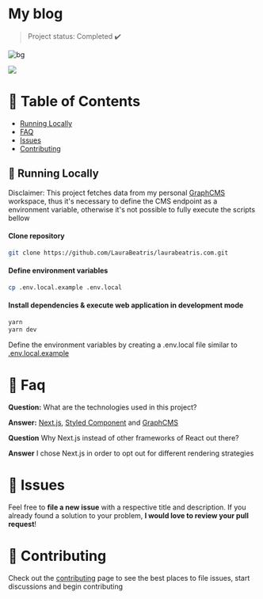 <h1 align="left">
    <a">My blog</a>
</h1>

> Project status: Completed :heavy_check_mark:

![bg](https://github.com/Icegreeen/Newsletter/assets/56550632/d00b2b02-cc90-490d-9bae-4b8df5f78d7f)

<p align="left">
   <img src="./.github/docs/images/logo.png" />
</p>
                                            
# :pushpin: Table of Contents

* [Running Locally](#construction_worker-running-locally)
* [FAQ](#postbox-faq)
* [Issues](#bug-issues)
* [Contributing](#tada-contributing)

## :construction_worker: Running Locally

Disclaimer: This project fetches data from my personal [GraphCMS](https://graphcms.com/) workspace, thus it's necessary to define the CMS endpoint as a environment variable, otherwise it's not possible to fully execute the scripts bellow

#### Clone repository
```bash
git clone https://github.com/LauraBeatris/laurabeatris.com.git
```

#### Define environment variables
```bash
cp .env.local.example .env.local
```

#### Install dependencies & execute web application in development mode
```bash
yarn
yarn dev
```

Define the environment variables by creating a .env.local file similar to [.env.local.example](https://github.com/LauraBeatris/laurabeatris.com/blob/master/.env.local.example)

# :postbox: Faq

**Question:** What are the technologies used in this project?

**Answer:** [Next.js](https://nextjs.org/), [Styled Component](https://styled-components.com/) and [GraphCMS](https://graphcms.com/)

**Question** Why Next.js instead of other frameworks of React out there?

**Answer** I chose Next.js in order to opt out for different rendering strategies

# :bug: Issues

Feel free to **file a new issue** with a respective title and description. If you already found a solution to your problem, **I would love to review your pull request**!

# :tada: Contributing

Check out the [contributing](https://github.com/LauraBeatris/laurabeatris.com/blob/master/CONTRIBUTING.md) page to see the best places to file issues, start discussions and begin contributing



